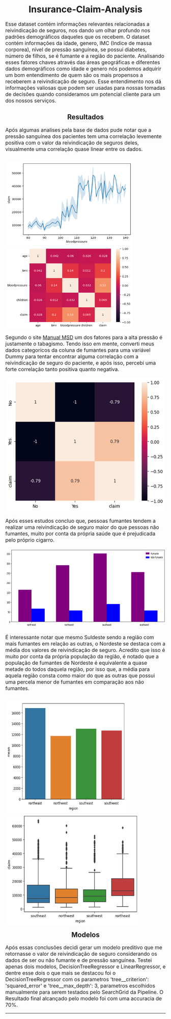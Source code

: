 <h1 style="text-align: center;">Insurance-Claim-Analysis</h1>

<p style="font-size: 16px;">Esse dataset contém informações relevantes relacionadas a reivindicação de seguros, nos dando um olhar profundo nos padrões demográficos daqueles que os recebem. O dataset contém informações da idade, genero, IMC (Indice de massa corporea), nível de pressão sanguínea, se possuí diabetes, número de filhos, se é fumante e a região do paciente. Analisando esses fatores chaves através das áreas geográficas e diferentes dados demográficos como idade e genero nós podemos adquirir um bom entendimento de quem são os mais propensos a receberem a reivindicação de seguro. Esse entendimento nos dá informações valiosas que podem ser usadas para nossas tomadas de decisões quando consideramos um potencial cliente para um dos nossos serviços.</p>

<h2 style="text-align: center;">Resultados</h2>

<p style="font-size: 16px;">Após algumas analises pela base de dados pude notar que a pressão sanguínea dos pacientes tem uma correlação levemente positiva com o valor da reivindicação de seguros deles, visualmente uma correlação quase linear entre os dados.</p>

<p style="float: left;">
  <img src="images/plot-claim-bloodpressure.png" style="height: 260px; width: 400px;">
  <img src="images/corr-claim-bloodpressure.png" style="height: 260px; width: 400px;">
</p>
<p style="font-size: 16px;">Segundo o site <a href="https://www.msdmanuals.com/pt/casa/distúrbios-do-coração-e-dos-vasos-sanguíneos/hipertensão-arterial/hipertensão-arterial#:~:text=A%20obesidade%2C%20o%20sedentarismo%2C%20o,hipertensão%20arterial%20não%20causa%20sintomas.">Manual MSD</a> um dos fatores para a alta pressão é justamente o tabagismo. Tendo isso em mente, converti meus dados categoricos da coluna de fumantes para uma variável Dummy para tentar encontrar alguma correlação com a reivindicação de seguro do paciente, e após isso, percebi uma forte correlação tanto positiva quanto negativa.</p>

<img src="images/corr-claim-smoker.png" style="height: 420px;">
<p style="font-size: 16px;">Após esses estudos concluo que, pessoas fumantes tendem a realizar uma reivindicação de seguro maior do que pessoas não fumantes, muito por conta da própria saúde que é prejudicada pelo próprio cigarro.</p>

<img src="images/bar-region-smoker.png" style="height: 250px;">
<p style="font-size: 16px;">É interessante notar que mesmo Suldeste sendo a região com mais fumantes em relação as outras, o Nordeste se destaca com a média dos valores de reivindicação de seguro. Acredito que isso é muito por conta da própria população da região, é notado que a população de fumantes de Nordeste é equivalente a quase metade do todos daquela região, por isso que, a média para aquela região consta como maior do que as outras que possui uma percela menor de fumantes em comparação aos não fumantes.</p>

<p style="float: left;">
  <img src="images/bar-region-mean.png" style="height: 350px; width: 380px">
  <img src="images/boxplot-region-claim.png" style="height: 350px; width: 420px">
</p>

<h2 style="text-align: center;">Modelos</h2>
<p style="font-size: 16px">Após essas conclusões decidi gerar um modelo preditivo que me retornasse o valor de reivindicação de seguro considerando os dados de ser ou não fumante e de pressão sanguínea. Testei apenas dois modelos, DecisionTreeRegressor e LinearRegressor, e dentre esse dois o que mais se destacou foi o DecisionTreeRegressor com os parametros 'tree__criterion': 'squared_error' e 'tree__max_depth': 3, parametros escolhidos manualmente para serem testados pelo SearchGrid da Pipeline. O Resultado final alcançado pelo modelo foi com uma accuracia de 70%.</p>

---
